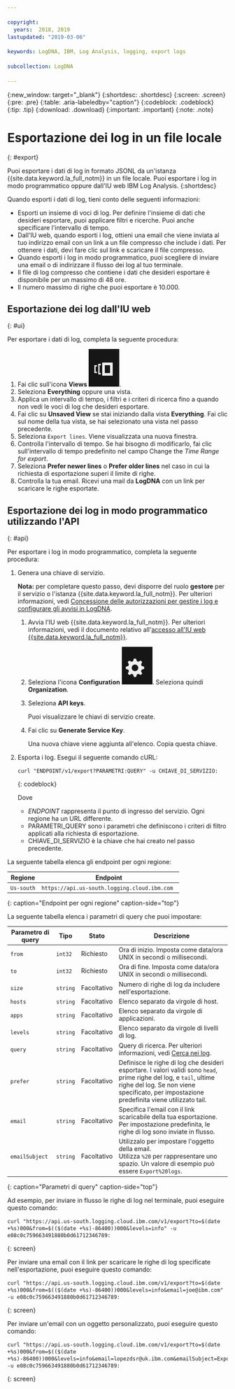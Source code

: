 ```yaml
---

copyright:
  years:  2018, 2019
lastupdated: "2019-03-06"

keywords: LogDNA, IBM, Log Analysis, logging, export logs

subcollection: LogDNA

---
```


{:new_window: target="_blank"}
{:shortdesc: .shortdesc}
{:screen: .screen}
{:pre: .pre}
{:table: .aria-labeledby="caption"}
{:codeblock: .codeblock}
{:tip: .tip}
{:download: .download}
{:important: .important}
{:note: .note}

 
# Esportazione dei log in un file locale
{: #export}

Puoi esportare i dati di log in formato JSONL da un'istanza {{site.data.keyword.la_full_notm}} in un file locale. Puoi esportare i log in modo programmatico oppure dall'IU web IBM Log Analysis. 
{:shortdesc}

Quando esporti i dati di log, tieni conto delle seguenti informazioni:
* Esporti un insieme di voci di log. Per definire l'insieme di dati che desideri esportare, puoi applicare filtri e ricerche. Puoi anche specificare l'intervallo di tempo. 
* Dall'IU web, quando esporti i log, ottieni una email che viene inviata al tuo indirizzo email con un link a un file compresso che include i dati. Per ottenere i dati, devi fare clic sul link e scaricare il file compresso.
* Quando esporti i log in modo programmatico, puoi scegliere di inviare una email o di indirizzare il flusso dei log al tuo terminale.
* Il file di log compresso che contiene i dati che desideri esportare è disponibile per un massimo di 48 ore. 
* Il numero massimo di righe che puoi esportare è 10.000.



## Esportazione dei log dall'IU web
{: #ui}

Per esportare i dati di log, completa la seguente procedura:

1. Fai clic sull'icona **Views** ![icona Configuration](images/views.png).
2. Seleziona **Everything** oppure una vista.
3. Applica un intervallo di tempo, i filtri e i criteri di ricerca fino a quando non vedi le voci di log che desideri esportare.
4. Fai clic su **Unsaved View** se stai iniziando dalla vista **Everything**. Fai clic sul nome della tua vista, se hai selezionato una vista nel passo precedente.
5. Seleziona `Export lines`. Viene visualizzata una nuova finestra.
6. Controlla l'intervallo di tempo. Se hai bisogno di modificarlo, fai clic sull'intervallo di tempo predefinito nel campo Change the *Time Range for export*.
7. Seleziona **Prefer newer lines** o **Prefer older lines** nel caso in cui la richiesta di esportazione superi il limite di righe.
8. Controlla la tua email. Ricevi una mail da **LogDNA** con un link per scaricare le righe esportate.


## Esportazione dei log in modo programmatico utilizzando l'API
{: #api}

Per esportare i log in modo programmatico, completa la seguente procedura:

1. Genera una chiave di servizio. 

    **Nota:** per completare questo passo, devi disporre del ruolo **gestore** per il servizio o l'istanza {{site.data.keyword.la_full_notm}}. Per ulteriori informazioni, vedi [Concessione delle autorizzazioni per gestire i log e configurare gli avvisi in LogDNA](/docs/services/Log-Analysis-with-LogDNA?topic=LogDNA-work_iam#admin_user_logdna).

    1. Avvia l'IU web {{site.data.keyword.la_full_notm}}. Per ulteriori informazioni, vedi il documento relativo all'[accesso all'IU web {{site.data.keyword.la_full_notm}}](/docs/services/Log-Analysis-with-LogDNA?topic=LogDNA-view_logs#view_logs_step2).

    2. Seleziona l'icona **Configuration** ![Icona Configuration](images/admin.png). Seleziona quindi **Organization**. 

    3. Seleziona **API keys**.

        Puoi visualizzare le chiavi di servizio create. 

    4. Fai clic su **Generate Service Key**.

        Una nuova chiave viene aggiunta all'elenco. Copia questa chiave.

2. Esporta i log. Esegui il seguente comando cURL:

    ```
    curl "ENDPOINT/v1/export?PARAMETRI:QUERY" -u CHIAVE_DI_SERVIZIO:
    ```
    {: codeblock}

    Dove 

    * *ENDPOINT* rappresenta il punto di ingresso del servizio. Ogni regione ha un URL differente.
    * PARAMETRI_QUERY sono i parametri che definiscono i criteri di filtro applicati alla richiesta di esportazione.
    * CHIAVE_DI_SERVIZIO è la chiave che hai creato nel passo precedente.

La seguente tabella elenca gli endpoint per ogni regione:

| Regione         | Endpoint                                             | 
|----------------|------------------------------------------------------|
| `Us-south`       | `https://api.us-south.logging.cloud.ibm.com `        |
{: caption="Endpoint per ogni regione" caption-side="top"} 


La seguente tabella elenca i parametri di query che puoi impostare:

| Parametro di query | Tipo       | Stato     | Descrizione |
|-----------|------------|------------|-------------|
| `from`      | `int32`      | Richiesto   | Ora di inizio. Imposta come data/ora UNIX in secondi o millisecondi. |
| `to`        | `int32`      | Richiesto   | Ora di fine. Imposta come data/ora UNIX in secondi o millisecondi.    |
| `size`      | `string`     | Facoltativo   | Numero di righe di log da includere nell'esportazione.  | 
| `hosts`     | `string`     | Facoltativo   | Elenco separato da virgole di host. |
| `apps`      | `string`     | Facoltativo   | Elenco separato da virgole di applicazioni. |
| `levels`    | `string`     | Facoltativo   | Elenco separato da virgole di livelli di log. |
| `query`     | `string`     | Facoltativo   | Query di ricerca. Per ulteriori informazioni, vedi [Cerca nei log](/docs/services/Log-Analysis-with-LogDNA?topic=LogDNA-view_logs#view_logs_step6). |
| `prefer`    | `string`     | Facoltativo   | Definisce le righe di log che desideri esportare. I valori validi sono `head`, prime righe del log, e `tail`, ultime righe del log. Se non viene specificato, per impostazione predefinita viene utilizzato tail.  |
| `email`     | `string`     | Facoltativo   | Specifica l'email con il link scaricabile della tua esportazione. Per impostazione predefinita, le righe di log sono inviate in flusso.|
| `emailSubject` | `string`     | Facoltativo   | Utilizzalo per impostare l'oggetto della email. </br>Utilizza `%20` per rappresentare uno spazio. Un valore di esempio può essere `Export%20logs`. |
{: caption="Parametri di query" caption-side="top"} 

Ad esempio, per inviare in flusso le righe di log nel terminale, puoi eseguire questo comando:

```
curl "https://api.us-south.logging.cloud.ibm.com/v1/export?to=$(date +%s)000&from=$(($(date +%s)-86400))000&levels=info" -u e08c0c759663491880b0d61712346789:
```
{: screen}

Per inviare una email con il link per scaricare le righe di log specificate nell'esportazione, puoi eseguire questo comando:

```
curl "https://api.us-south.logging.cloud.ibm.com/v1/export?to=$(date +%s)000&from=$(($(date +%s)-86400))000&levels=info&email=joe@ibm.com" -u e08c0c759663491880b0d61712346789:
```
{: screen}


Per inviare un'email con un oggetto personalizzato, puoi eseguire questo comando:

```
curl "https://api.us-south.logging.cloud.ibm.com/v1/export?to=$(date +%s)000&from=$(($(date +%s)-86400))000&levels=info&email=lopezdsr@uk.ibm.com&emailSubject=Export%20test" -u e08c0c759663491880b0d61712346789:
```
{: screen}

